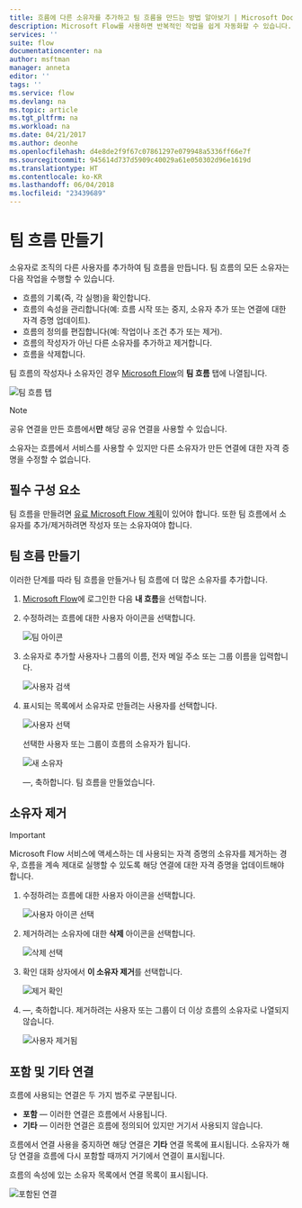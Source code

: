 ```yaml
---
title: 흐름에 다른 소유자를 추가하고 팀 흐름을 만드는 방법 알아보기 | Microsoft Docs
description: Microsoft Flow를 사용하면 반복적인 작업을 쉽게 자동화할 수 있습니다. 소유자로 사용자 또는 그룹을 추가하고 공동 작업을 수행하여 흐름을 디자인하고 관리할 수 있습니다.
services: ''
suite: flow
documentationcenter: na
author: msftman
manager: anneta
editor: ''
tags: ''
ms.service: flow
ms.devlang: na
ms.topic: article
ms.tgt_pltfrm: na
ms.workload: na
ms.date: 04/21/2017
ms.author: deonhe
ms.openlocfilehash: d4e8de2f9f67c07861297e079948a5336ff66e7f
ms.sourcegitcommit: 945614d737d5909c40029a61e050302d96e1619d
ms.translationtype: HT
ms.contentlocale: ko-KR
ms.lasthandoff: 06/04/2018
ms.locfileid: "23439689"
---
```

# <a name="create-team-flows"></a>팀 흐름 만들기
소유자로 조직의 다른 사용자를 추가하여 팀 흐름을 만듭니다. 팀 흐름의 모든 소유자는 다음 작업을 수행할 수 있습니다.

* 흐름의 기록(즉, 각 실행)을 확인합니다.
* 흐름의 속성을 관리합니다(예: 흐름 시작 또는 중지, 소유자 추가 또는 연결에 대한 자격 증명 업데이트).
* 흐름의 정의를 편집합니다(예: 작업이나 조건 추가 또는 제거).
* 흐름의 작성자가 아닌 다른 소유자를 추가하고 제거합니다.
* 흐름을 삭제합니다.

팀 흐름의 작성자나 소유자인 경우 [Microsoft Flow](https://flow.microsoft.com)의 **팀 흐름** 탭에 나열됩니다.

![팀 흐름 탭](./media/create-team-flows/addowner5.png)

> [!NOTE]
> 공유 연결을 만든 흐름에서**만** 해당 공유 연결을 사용할 수 있습니다.
> 
> 

소유자는 흐름에서 서비스를 사용할 수 있지만 다른 소유자가 만든 연결에 대한 자격 증명을 수정할 수 없습니다.

## <a name="prerequisites"></a>필수 구성 요소
팀 흐름을 만들려면 [유료 Microsoft Flow 계획](https://flow.microsoft.com/pricing/)이 있어야 합니다. 또한 팀 흐름에서 소유자를 추가/제거하려면 작성자 또는 소유자여야 합니다.

## <a name="create-a-team-flow"></a>팀 흐름 만들기
이러한 단계를 따라 팀 흐름을 만들거나 팀 흐름에 더 많은 소유자를 추가합니다.

1. [Microsoft Flow](https://flow.microsoft.com)에 로그인한 다음 **내 흐름**을 선택합니다.
2. 수정하려는 흐름에 대한 사용자 아이콘을 선택합니다.
   
    ![팀 아이콘](./media/create-team-flows/addowner1.png)
3. 소유자로 추가할 사용자나 그룹의 이름, 전자 메일 주소 또는 그룹 이름을 입력합니다.
   
    ![사용자 검색](./media/create-team-flows/addowner2.png)
4. 표시되는 목록에서 소유자로 만들려는 사용자를 선택합니다.
   
    ![사용자 선택](./media/create-team-flows/addowner3.png)
   
     선택한 사용자 또는 그룹이 흐름의 소유자가 됩니다.
   
    ![새 소유자](./media/create-team-flows/addowner4.png)
   
     &mdash;, 축하합니다. 팀 흐름을 만들었습니다.

## <a name="remove-an-owner"></a>소유자 제거
> [!IMPORTANT]
> Microsoft Flow 서비스에 액세스하는 데 사용되는 자격 증명의 소유자를 제거하는 경우, 흐름을 계속 제대로 실행할 수 있도록 해당 연결에 대한 자격 증명을 업데이트해야 합니다.
> 
> 

1. 수정하려는 흐름에 대한 사용자 아이콘을 선택합니다.
   
    ![사용자 아이콘 선택](./media/create-team-flows/removeowner1.png)
2. 제거하려는 소유자에 대한 **삭제** 아이콘을 선택합니다.
   
    ![삭제 선택](./media/create-team-flows/removeowner2.png)
3. 확인 대화 상자에서 **이 소유자 제거**를 선택합니다.
   
    ![제거 확인](./media/create-team-flows/removeowner3.png)
4. &mdash;, 축하합니다. 제거하려는 사용자 또는 그룹이 더 이상 흐름의 소유자로 나열되지 않습니다.
   
    ![사용자 제거됨](./media/create-team-flows/removeowner4.png)

## <a name="embedded-and-other-connections"></a>포함 및 기타 연결
흐름에 사용되는 연결은 두 가지 범주로 구분됩니다.

* **포함** &mdash; 이러한 연결은 흐름에서 사용됩니다.
* **기타** &mdash; 이러한 연결은 흐름에 정의되어 있지만 거기서 사용되지 않습니다.

흐름에서 연결 사용을 중지하면 해당 연결은 **기타** 연결 목록에 표시됩니다. 소유자가 해당 연결을 흐름에 다시 포함할 때까지 거기에서 연결이 표시됩니다.

흐름의 속성에 있는 소유자 목록에서 연결 목록이 표시됩니다.

![포함된 연결](./media/create-team-flows/embeddedconnections.png)

